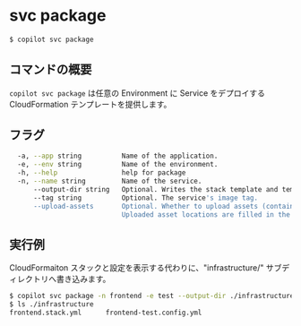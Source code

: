 # svc package 
```bash
$ copilot svc package
```

## コマンドの概要

`copilot svc package` は任意の Environment に Service をデプロイする CloudFormation テンプレートを提供します。

## フラグ

```bash
  -a, --app string          Name of the application.
  -e, --env string          Name of the environment.
  -h, --help                help for package
  -n, --name string         Name of the service.
      --output-dir string   Optional. Writes the stack template and template configuration to a directory.
      --tag string          Optional. The service's image tag.
      --upload-assets       Optional. Whether to upload assets (container images, Lambda functions, etc.).
                            Uploaded asset locations are filled in the template configuration.
```

## 実行例

CloudFormaiton スタックと設定を表示する代わりに、"infrastructure/" サブディレクトリへ書き込みます。

```bash
$ copilot svc package -n frontend -e test --output-dir ./infrastructure
$ ls ./infrastructure
frontend.stack.yml      frontend-test.config.yml
```
